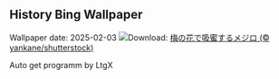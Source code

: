 ## History Bing Wallpaper
Wallpaper date: 2025-02-03
![](https://www.bing.com/th?id=OHR.Risshun2025_JA-JP6529014440_UHD.jpg&w=1000)Download: [梅の花で吸蜜するメジロ (© yankane/shutterstock)](https://www.bing.com/th?id=OHR.Risshun2025_JA-JP6529014440_UHD.jpg)

Auto get programm by LtgX
